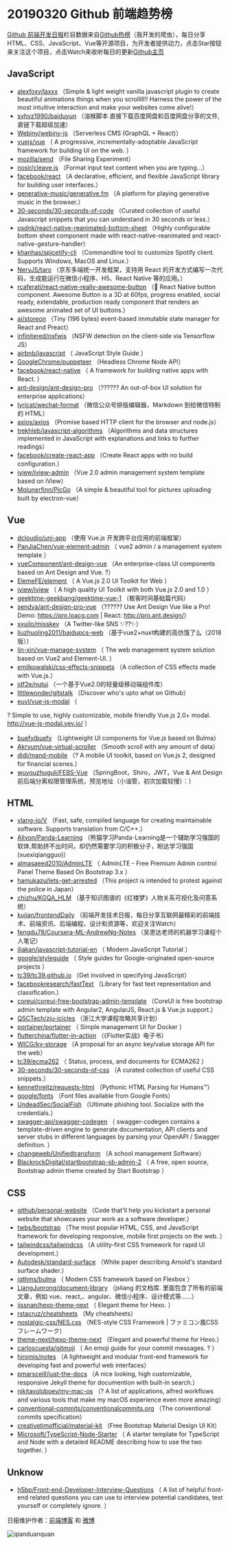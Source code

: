 # 20190320 Github 前端趋势榜

[Github 前端开发日报](http://caibaojian.com/c/news)栏目数据来自[Github热榜](http://news.caibaojian.com/)（我开发的爬虫），每日分享HTML、CSS、JavaScript、Vue等开源项目，为开发者提供动力，点击Star按钮来关注这个项目，点击Watch来收听每日的更新[Github主页](https://github.com/kujian/githubTrending)
## JavaScript

* [alexfoxy/laxxx](https://github.com/alexfoxy/laxxx) （Simple &amp; light weight vanilla javascript plugin to create beautiful animations things when you scrolllll!! Harness the power of the most intuitive interaction and make your websites come alive!）
* [syhyz1990/baiduyun](https://github.com/syhyz1990/baiduyun) （油猴脚本 直接下载百度网盘和百度网盘分享的文件,直链下载超级加速）
* [Webiny/webiny-js](https://github.com/Webiny/webiny-js) （Serverless CMS (GraphQL + React)）
* [vuejs/vue](https://github.com/vuejs/vue) （
        A progressive, incrementally-adoptable JavaScript framework for building UI on the web.
      ）
* [mozilla/send](https://github.com/mozilla/send) （File Sharing Experiment）
* [nosir/cleave.js](https://github.com/nosir/cleave.js) （Format input text content when you are typing...）
* [facebook/react](https://github.com/facebook/react) （A declarative, efficient, and flexible JavaScript library for building user interfaces.）
* [generative-music/generative.fm](https://github.com/generative-music/generative.fm) （A platform for playing generative music in the browser.）
* [30-seconds/30-seconds-of-code](https://github.com/30-seconds/30-seconds-of-code) （Curated collection of useful Javascript snippets that you can understand in 30 seconds or less.）
* [osdnk/react-native-reanimated-bottom-sheet](https://github.com/osdnk/react-native-reanimated-bottom-sheet) （Highly configurable bottom sheet component made with react-native-reanimated and react-native-gesture-handler）
* [khanhas/spicetify-cli](https://github.com/khanhas/spicetify-cli) （Commandline tool to customize Spotify client. Supports Windows, MacOS and Linux.）
* [NervJS/taro](https://github.com/NervJS/taro) （京东多端统一开发框架，支持用 React 的开发方式编写一次代码，生成能运行在微信小程序、H5、React Native 等的应用。）
* [rcaferati/react-native-really-awesome-button](https://github.com/rcaferati/react-native-really-awesome-button) （&#x1f4f1; React Native button component. Awesome Button is a 3D at 60fps, progress enabled, social ready, extendable, production ready component that renders an awesome animated set of UI buttons.）
* [ai/storeon](https://github.com/ai/storeon) （Tiny (196 bytes) event-based immutable state manager for React and Preact）
* [infinitered/nsfwjs](https://github.com/infinitered/nsfwjs) （NSFW detection on the client-side via Tensorflow JS）
* [airbnb/javascript](https://github.com/airbnb/javascript) （
        JavaScript Style Guide
      ）
* [GoogleChrome/puppeteer](https://github.com/GoogleChrome/puppeteer) （Headless Chrome Node API）
* [facebook/react-native](https://github.com/facebook/react) （
        A framework for building native apps with React.
      ）
* [ant-design/ant-design-pro](https://github.com/ant-design/ant-design-pro) （??‍???‍? An out-of-box UI solution for enterprise applications）
* [lyricat/wechat-format](https://github.com/lyricat/wechat-format) （微信公众号排版编辑器，Markdown 到给微信特制的 HTML）
* [axios/axios](https://github.com/axios/axios) （Promise based HTTP client for the browser and node.js）
* [trekhleb/javascript-algorithms](https://github.com/trekhleb/javascript-algorithms) （Algorithms and data structures implemented in JavaScript with explanations and links to further readings）
* [facebook/create-react-app](https://github.com/facebook/create-react-app) （Create React apps with no build configuration.）
* [iview/iview-admin](https://github.com/iview/iview-admin) （Vue 2.0 admin management system template based on iView）
* [Molunerfinn/PicGo](https://github.com/Molunerfinn/PicGo) （A simple &amp; beautiful tool for pictures uploading built by electron-vue）

## Vue

* [dcloudio/uni-app](https://github.com/dcloudio/uni-app) （使用 Vue.js 开发跨平台应用的前端框架）
* [PanJiaChen/vue-element-admin](https://github.com/PanJiaChen/vue-element-admin) （
        vue2 admin / a management system template
      ）
* [vueComponent/ant-design-vue](https://github.com/vueComponent/ant-design-vue) （An enterprise-class UI components based on Ant Design and Vue. ?）
* [ElemeFE/element](https://github.com/ElemeFE/element) （
        A Vue.js 2.0 UI Toolkit for Web
      ）
* [iview/iview](https://github.com/iview/iview) （
        A high quality UI Toolkit with both Vue.js 2.0 and 1.0
      ）
* [geektime-geekbang/geektime-vue-1](https://github.com/geektime-geekbang/geektime-vue-1) （极客时间基础篇代码）
* [sendya/ant-design-pro-vue](https://github.com/sendya/ant-design-pro-vue) （??‍???‍? Use Ant Design Vue like a Pro! Demo: <a href="https://pro.loacg.com" rel="nofollow">https://pro.loacg.com</a> | React: <a href="http://pro.ant.design/" rel="nofollow">http://pro.ant.design/</a>）
* [syuilo/misskey](https://github.com/syuilo/misskey) （A Twitter-like SNS ✨??✨）
* [liuzhuoling2011/baidupcs-web](https://github.com/liuzhuoling2011/baidupcs-web) （基于vue2+nuxt构建的高仿饿了么（2018版））
* [lin-xin/vue-manage-system](https://github.com/lin-xin/vue-manage-system) （
        The web management system solution based on Vue2 and Element-UI.
      ）
* [emilkowalski/css-effects-snippets](https://github.com/emilkowalski/css-effects-snippets) （A collection of CSS effects made with Vue.js.）
* [jdf2e/nutui](https://github.com/jdf2e/nutui) （一个基于Vue2.0的轻量级移动端组件库）
* [littlewonder/gitstalk](https://github.com/littlewonder/gitstalk) （Discover who's upto what on Github）
* [euvl/vue-js-modal](https://github.com/euvl/vue-js-modal) （
        
? Simple to use, highly customizable, mobile friendly Vue.js 2.0+ modal. <a href="http://vue-js-modal.yev.io/">http://vue-js-modal.yev.io/</a>
      ）
* [buefy/buefy](https://github.com/buefy/buefy) （Lightweight UI components for Vue.js based on Bulma）
* [Akryum/vue-virtual-scroller](https://github.com/Akryum/vue-virtual-scroller) （Smooth scroll with any amount of data）
* [didi/mand-mobile](https://github.com/didi/mand-mobile) （? A mobile UI toolkit, based on Vue.js 2, designed for financial scenes.）
* [wuyouzhuguli/FEBS-Vue](https://github.com/wuyouzhuguli/FEBS-Vue) （SpringBoot，Shiro，JWT，Vue &amp; Ant Design 前后端分离权限管理系统，预览地址（小油管，初次加载较慢）：）

## HTML

* [vlang-io/V](https://github.com/vlang-io/V) （Fast, safe, compiled language for creating maintainable software. Supports translation from C/C++.）
* [Alivon/Panda-Learning](https://github.com/Alivon/Panda-Learning) （熊猫学习Panda-Learning是一个辅助学习强国的软体,帮助挤不出时间，却仍然需要学习的积极分子，盼达学习强国(xuexiqiangguo)）
* [almasaeed2010/AdminLTE](https://github.com/almasaeed2010/AdminLTE) （
        AdminLTE - Free Premium Admin control Panel Theme Based On Bootstrap 3.x
      ）
* [hamukazu/lets-get-arrested](https://github.com/hamukazu/lets-get-arrested) （This project is intended to protest against the police in Japan）
* [chizhu/KGQA_HLM](https://github.com/chizhu/KGQA_HLM) （基于知识图谱的《红楼梦》人物关系可视化及问答系统）
* [kujian/frontendDaily](https://github.com/kujian/frontendDaily) （前端开发技术日报，每日分享互联网最精彩的前端技术、前端资讯、后端编程、设计和资源等，欢迎关注Watch）
* [fengdu78/Coursera-ML-AndrewNg-Notes](https://github.com/fengdu78/Coursera-ML-AndrewNg-Notes) （吴恩达老师的机器学习课程个人笔记）
* [iliakan/javascript-tutorial-en](https://github.com/iliakan/javascript-tutorial-en) （
        Modern JavaScript Tutorial 
      ）
* [google/styleguide](https://github.com/google/styleguide) （
        Style guides for Google-originated open-source projects
      ）
* [tc39/tc39.github.io](https://github.com/tc39/tc39.github.io) （Get involved in specifying JavaScript）
* [facebookresearch/fastText](https://github.com/facebookresearch/fastText) （Library for fast text representation and classification.）
* [coreui/coreui-free-bootstrap-admin-template](https://github.com/coreui/coreui-free-bootstrap-admin-template) （CoreUI is free bootstrap admin template with Angular2, AngularJS, React.js &amp; Vue.js support.）
* [QSCTech/zju-icicles](https://github.com/QSCTech/zju-icicles) （浙江大学课程攻略共享计划）
* [portainer/portainer](https://github.com/portainer/portainer) （
        Simple management UI for Docker
      ）
* [flutterchina/flutter-in-action](https://github.com/flutterchina/flutter-in-action) （《Flutter实战》电子书）
* [WICG/kv-storage](https://github.com/WICG/kv-storage) （A proposal for an async key/value storage API for the web）
* [tc39/ecma262](https://github.com/tc39/ecma262) （
        Status, process, and documents for ECMA262
      ）
* [30-seconds/30-seconds-of-css](https://github.com/30-seconds/30-seconds-of-css) （A curated collection of useful CSS snippets.）
* [kennethreitz/requests-html](https://github.com/kennethreitz/requests-html) （Pythonic HTML Parsing for Humans™）
* [google/fonts](https://github.com/google/fonts) （Font files available from Google Fonts）
* [UndeadSec/SocialFish](https://github.com/UndeadSec/SocialFish) （Ultimate phishing tool. Socialize with the credentials.）
* [swagger-api/swagger-codegen](https://github.com/swagger-api/swagger-codegen) （
        swagger-codegen contains a template-driven engine to generate documentation, API clients and server stubs in different languages by parsing your OpenAPI / Swagger definition.
      ）
* [changeweb/Unifiedtransform](https://github.com/changeweb/Unifiedtransform) （A school management Software）
* [BlackrockDigital/startbootstrap-sb-admin-2](https://github.com/BlackrockDigital/startbootstrap-sb-admin-2) （
        A free, open source, Bootstrap admin theme created by Start Bootstrap
      ）

## CSS

* [github/personal-website](https://github.com/github/personal-website) （Code that'll help you kickstart a personal website that showcases your work as a software developer.）
* [twbs/bootstrap](https://github.com/twbs/bootstrap) （The most popular HTML, CSS, and JavaScript framework for developing responsive, mobile first projects on the web.
      ）
* [tailwindcss/tailwindcss](https://github.com/tailwindcss/tailwindcss) （A utility-first CSS framework for rapid UI development.）
* [Autodesk/standard-surface](https://github.com/Autodesk/standard-surface) （White paper describing Arnold's standard surface shader.）
* [jgthms/bulma](https://github.com/jgthms/bulma) （
        Modern CSS framework based on Flexbox
      ）
* [LiangJunrong/document-library](https://github.com/LiangJunrong/document-library) （jsliang 的文档库. 里面包含了所有的前端文章，例如 vue、react,、angular、微信小程序、设计模式等……）
* [iissnan/hexo-theme-next](https://github.com/iissnan/hexo-theme-next) （
        Elegant theme for Hexo. 
      ）
* [rstacruz/cheatsheets](https://github.com/rstacruz/cheatsheets) （My cheatsheets）
* [nostalgic-css/NES.css](https://github.com/nostalgic-css/NES.css) （NES-style CSS Framework | ファミコン風CSSフレームワーク）
* [theme-next/hexo-theme-next](https://github.com/theme-next/hexo-theme-next) （Elegant and powerful theme for Hexo.）
* [carloscuesta/gitmoji](https://github.com/carloscuesta/gitmoji) （
        An emoji guide for your commit messages. ? 
      ）
* [hiromis/notes](https://github.com/hiromis/notes) （A lightweight and modular front-end framework for developing fast and powerful web interfaces）
* [pmarsceill/just-the-docs](https://github.com/pmarsceill/just-the-docs) （A nice looking, high customizable, responsive Jekyll theme for documention with built-in search.）
* [nikitavoloboev/my-mac-os](https://github.com/nikitavoloboev/my-mac-os) （? A list of applications, alfred workflows and various tools that make my macOS experience even more amazing）
* [conventional-commits/conventionalcommits.org](https://github.com/conventional-commits/conventionalcommits.org) （The conventional commits specification）
* [creativetimofficial/material-kit](https://github.com/creativetimofficial/material-kit) （Free Bootstrap Material Design UI Kit）
* [Microsoft/TypeScript-Node-Starter](https://github.com/Microsoft/TypeScript-Node-Starter) （
        A starter template for TypeScript and Node with a detailed README describing how to use the two together.
      ）

## Unknow

* [h5bp/Front-end-Developer-Interview-Questions](https://github.com/h5bp/Front-end-Developer-Interview-Questions) （
        A list of helpful front-end related questions you can use to interview potential candidates, test yourself or completely ignore.
      ）


日报维护作者：[前端博客](http://caibaojian.com/) 和 [微博](http://caibaojian.com/go/weibo)

![qianduanquan](https://user-images.githubusercontent.com/3055447/38468989-651132ac-3b80-11e8-8e6b-15122322a9d7.png)